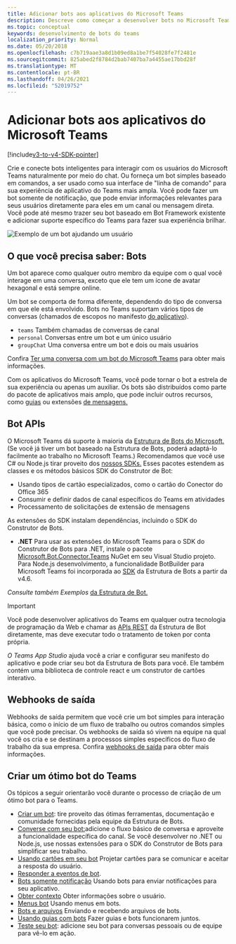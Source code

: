 ```yaml
---
title: Adicionar bots aos aplicativos do Microsoft Teams
description: Descreve como começar a desenvolver bots no Microsoft Teams
ms.topic: conceptual
keywords: desenvolvimento de bots do teams
localization_priority: Normal
ms.date: 05/20/2018
ms.openlocfilehash: c7b719aae3a8d1b09ed8a1be7f54028fe7f2481e
ms.sourcegitcommit: 825abed2f8784d2bab7407ba7a4455ae17bbd28f
ms.translationtype: MT
ms.contentlocale: pt-BR
ms.lasthandoff: 04/26/2021
ms.locfileid: "52019752"
---
```

# <a name="add-bots-to-microsoft-teams-apps"></a>Adicionar bots aos aplicativos do Microsoft Teams

[!include[v3-to-v4-SDK-pointer](~/includes/v3-to-v4-pointer-bots.md)]

Crie e conecte bots inteligentes para interagir com os usuários do Microsoft Teams naturalmente por meio do chat. Ou forneça um bot simples baseado em comandos, a ser usado como sua interface de "linha de comando" para sua experiência de aplicativo do Teams mais ampla. Você pode fazer um bot somente de notificação, que pode enviar informações relevantes para seus usuários diretamente para eles em um canal ou mensagem direta. Você pode até mesmo trazer seu bot baseado em Bot Framework existente e adicionar suporte específico do Teams para fazer sua experiência brilhar.

![Exemplo de um bot ajudando um usuário](~/assets/images/bot_example.png)

## <a name="what-you-need-to-know-bots"></a>O que você precisa saber: Bots

Um bot aparece como qualquer outro membro da equipe com o qual você interage em uma conversa, exceto que ele tem um ícone de avatar hexagonal e está sempre online.

Um bot se comporta de forma diferente, dependendo do tipo de conversa em que ele está envolvido. Bots no Teams suportam vários tipos de conversas (chamados de escopos no manifesto [do aplicativo](~/resources/schema/manifest-schema.md)).

* `teams` Também chamadas de conversas de canal
* `personal` Conversas entre um bot e um único usuário
* `groupChat` Uma conversa entre um bot e dois ou mais usuários

Confira [Ter uma conversa com um bot do Microsoft Teams](~/resources/bot-v3/bot-conversations/bots-conversations.md) para obter mais informações.

Com os aplicativos do Microsoft Teams, você pode tornar o bot a estrela de sua experiência ou apenas um auxiliar. Os bots são distribuídos como parte do pacote de aplicativos mais amplo, que pode incluir outros recursos, como [guias](~/tabs/what-are-tabs.md) ou extensões [de mensagens.](~/messaging-extensions/what-are-messaging-extensions.md)

## <a name="bot-apis"></a>Bot APIs

O Microsoft Teams dá suporte à maioria da [Estrutura de Bots do Microsoft.](https://dev.botframework.com/) (Se você já tiver um bot baseado na Estrutura de Bots, poderá adaptá-lo facilmente ao trabalho no Microsoft Teams.) Recomendamos que você use C# ou Node.js tirar proveito dos [nossos SDKs.](/microsoftteams/platform/#pivot=sdk-tools) Esses pacotes estendem as classes e os métodos básicos SDK do Construtor de Bot:

* Usando tipos de cartão especializados, como o cartão do Conector do Office 365
* Consumir e definir dados de canal específicos do Teams em atividades
* Processamento de solicitações de extensão de mensagens

As extensões do SDK instalam dependências, incluindo o SDK do Construtor de Bots.

* **.NET** Para usar as extensões do Microsoft Teams para o SDK do Construtor de Bots para .NET, instale o pacote [Microsoft.Bot.Connector.Teams](https://www.nuget.org/packages/Microsoft.Bot.Connector.Teams) NuGet em seu Visual Studio projeto. Para Node.js desenvolvimento, a funcionalidade BotBuilder para Microsoft Teams foi incorporada ao [SDK](https://github.com/microsoft/botframework-sdk) da Estrutura de Bots a partir da v4.6.

*Consulte também Exemplos* [da Estrutura de Bot.](https://github.com/Microsoft/BotBuilder-Samples/blob/master/README.md)

> [!IMPORTANT]
> Você pode desenvolver aplicativos do Teams em qualquer outra tecnologia de programação da Web e chamar as [APIs REST](/bot-framework/rest-api/bot-framework-rest-overview) da Estrutura de Bot diretamente, mas deve executar todo o tratamento de token por conta própria.

*O Teams App Studio* ajuda você a criar e configurar seu manifesto do aplicativo e pode criar seu bot da Estrutura de Bots para você. Ele também contém uma biblioteca de controle react e um construtor de cartões interativo.

## <a name="outgoing-webhooks"></a>Webhooks de saída

Webhooks de saída permitem que você crie um bot simples para interação básica, como o início de um fluxo de trabalho ou outros comandos simples que você pode precisar. Os webhooks de saída só vivem na equipe na qual você os cria e se destinam a processos simples específicos do fluxo de trabalho da sua empresa. Confira [webhooks de saída](~/webhooks-and-connectors/how-to/add-outgoing-webhook.md) para obter mais informações.

## <a name="build-a-great-teams-bot"></a>Criar um ótimo bot do Teams

Os tópicos a seguir orientarão você durante o processo de criação de um ótimo bot para o Teams.

* [Criar um bot](~/resources/bot-v3/bots-create.md): tire proveito das ótimas ferramentas, documentação e comunidade fornecidas pela equipe da Estrutura de Bots.
* [Converse com seu bot:](~/resources/bot-v3/bot-conversations/bots-conversations.md)adicione o fluxo básico de conversa e aproveite a funcionalidade específica do canal. Se você desenvolver no .NET ou Node.js, use nossas extensões para o SDK do Construtor de Bots para simplificar seu trabalho.
* [Usando cartões em seu bot](~/resources/bot-v3/bots-cards.md) Projetar cartões para se comunicar e aceitar a resposta do usuário.
* [Responder a eventos de bot](~/resources/bot-v3/bots-notifications.md).
* [Bots somente notificação](~/resources/bot-v3/bots-notification-only.md) Usando bots para enviar notificações para seu aplicativo.
* [Obter contexto](~/resources/bot-v3/bots-context.md) Obter informações sobre o usuário.
* [Menus bot](~/resources/bot-v3/bots-menus.md) Usando menus em bots.
* [Bots e arquivos](~/resources/bot-v3/bots-files.md) Enviando e recebendo arquivos de bots.
* [Usando guias com bots](~/resources/bot-v3/bots-with-tabs.md) Fazer guias e bots funcionarem juntos.
* [Teste seu bot](~/resources/bot-v3/bots-test.md): adicione seu bot para conversas pessoais ou de equipe para vê-lo em ação.
